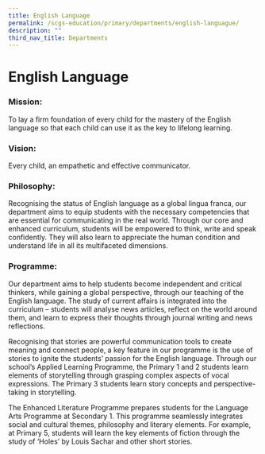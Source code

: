 ```yaml
---
title: English Language
permalink: /scgs-education/primary/departments/english-languague/
description: ""
third_nav_title: Departments
---
```

# **English Language**

### Mission:

To lay a firm foundation of every child for the mastery of the English language so that each child can use it as the key to lifelong learning.

### Vision:

Every child, an empathetic and effective communicator.

### Philosophy:

Recognising the status of English language as a global lingua franca, our department aims to equip students with the necessary competencies that are essential for communicating in the real world. Through our core and enhanced curriculum, students will be empowered to think, write and speak confidently. They will also learn to appreciate the human condition and understand life in all its multifaceted dimensions.

### Programme:

Our department aims to help students become independent and critical thinkers, while gaining a global perspective, through our teaching of the English language. The study of current affairs is integrated into the curriculum – students will analyse news articles, reflect on the world around them, and learn to express their thoughts through journal writing and news reflections.

Recognising that stories are powerful communication tools to create meaning and connect people, a key feature in our programme is the use of stories to ignite the students’ passion for the English language. Through our school’s Applied Learning Programme, the Primary 1 and 2 students learn elements of storytelling through grasping complex aspects of vocal expressions. The Primary 3 students learn story concepts and perspective-taking in storytelling.

The Enhanced Literature Programme prepares students for the Language Arts Programme at Secondary 1. This programme seamlessly integrates social and cultural themes, philosophy and literary elements. For example, at Primary 5, students will learn the key elements of fiction through the study of ‘Holes’ by Louis Sachar and other short stories.